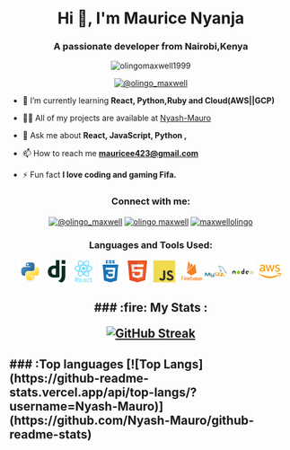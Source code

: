 <h1 align="center">Hi 👋, I'm Maurice Nyanja</h1>
<h3 align="center">A passionate developer from Nairobi,Kenya</h3>

<p align="center"> <img src="https://komarev.com/ghpvc/?username=Nyash-Mauro&label=Profile%20views&color=0e75b6&style=flat" alt="olingomaxwell1999" /> </p>

<p align="center"> <a href="https://twitter.com/@mauricenyanja" target="blank"><img src="https://img.shields.io/twitter/follow/@olingo_maxwell?logo=twitter&style=for-the-badge" alt="@olingo_maxwell" /></a> </p>

- 🌱 I’m currently learning **React, Python,Ruby and Cloud(AWS||GCP)**

- 👨‍💻 All of my projects are available at [Nyash-Mauro](Nyash-Mauro)

- 💬 Ask me about **React, JavaScript, Python ,**

- 📫 How to reach me **mauricee423@gmail.com**

- ⚡ Fun fact **I love coding and gaming Fifa.**

<h3 align="center">Connect with me:</h3>
<p align="center">
<a href="https://twitter.com/mauricenyanja target="blank"><img align="center" src="https://raw.githubusercontent.com/rahuldkjain/github-profile-readme-generator/master/src/images/icons/Social/twitter.svg" alt="@olingo_maxwell" height="30" width="40" /></a>
<a href="https://www.linkedin.com/in/maurice-nyanja/" target="blank"><img align="center" src="https://raw.githubusercontent.com/rahuldkjain/github-profile-readme-generator/master/src/images/icons/Social/linked-in-alt.svg" alt="olingo maxwell" height="30" width="40" /></a>
<a href="https://www.instagram.com/ianutcase/" target="blank"><img align="center" src="https://raw.githubusercontent.com/rahuldkjain/github-profile-readme-generator/master/src/images/icons/Social/instagram.svg" alt="maxwellolingo" height="30" width="40" /></a>
</p>

<h3 align="center">Languages and Tools Used:</h3>
<div align="center">
  <img src="https://github.com/devicons/devicon/blob/master/icons/python/python-original.svg" title="Python"  alt="Python" width="40" height="40"/>&nbsp;  <img src="https://github.com/devicons/devicon/blob/master/icons/django/django-plain.svg" title="Python"  alt="Python" width="40" height="40"/>&nbsp;    
  <img src="https://github.com/devicons/devicon/blob/master/icons/react/react-original-wordmark.svg" title="React" alt="React" width="40" height="40"/>&nbsp;
  <img src="https://github.com/devicons/devicon/blob/master/icons/css3/css3-plain-wordmark.svg"  title="CSS3" alt="CSS" width="40" height="40"/>&nbsp;
  <img src="https://github.com/devicons/devicon/blob/master/icons/html5/html5-original.svg" title="HTML5" alt="HTML" width="40" height="40"/>&nbsp;
  <img src="https://github.com/devicons/devicon/blob/master/icons/javascript/javascript-original.svg" title="JavaScript" alt="JavaScript" width="40" height="40"/>&nbsp;
  <img src="https://github.com/devicons/devicon/blob/master/icons/firebase/firebase-plain-wordmark.svg" title="Firebase" alt="Firebase" width="40" height="40"/>&nbsp;<img src="https://github.com/devicons/devicon/blob/master/icons/mysql/mysql-original-wordmark.svg" title="MySQL"  alt="MySQL" width="40" height="40"/>&nbsp;
  <img src="https://github.com/devicons/devicon/blob/master/icons/nodejs/nodejs-original-wordmark.svg" title="NodeJS" alt="NodeJS" width="40" height="40"/>&nbsp;
  <img src="https://github.com/devicons/devicon/blob/master/icons/amazonwebservices/amazonwebservices-plain-wordmark.svg" title="AWS" alt="AWS" width="40" height="40"/>&nbsp;
</div>
<h2 align="center">
### :fire: My Stats :

[![GitHub Streak](http://github-readme-streak-stats.herokuapp.com?user=Nyash-Mauro&theme=highcontrast&hide_border=true&date_format=%5BY%20%5DM%20j)](https://git.io/streak-stats)

 <h2/>
### :Top languages
[![Top Langs](https://github-readme-stats.vercel.app/api/top-langs/?username=Nyash-Mauro)](https://github.com/Nyash-Mauro/github-readme-stats)

<!-- <p align="center">
               <img align="center" src="https://github-readme-stats.vercel.app/api/top-langs?username=Nyash-Mauro&show_icons=true&locale=en&layout=compact" alt="Nyash-Mauro" />
               </p> -->

